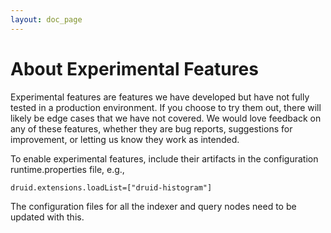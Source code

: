 ```yaml
---
layout: doc_page
---
```

# About Experimental Features
Experimental features are features we have developed but have not fully tested in a production environment. If you choose to try them out, there will likely be edge cases that we have not covered. We would love feedback on any of these features, whether they are bug reports, suggestions for improvement, or letting us know they work as intended.


To enable experimental features, include their artifacts in the configuration runtime.properties file, e.g.,

```
druid.extensions.loadList=["druid-histogram"]
```

The configuration files for all the indexer and query nodes need to be updated with this.
